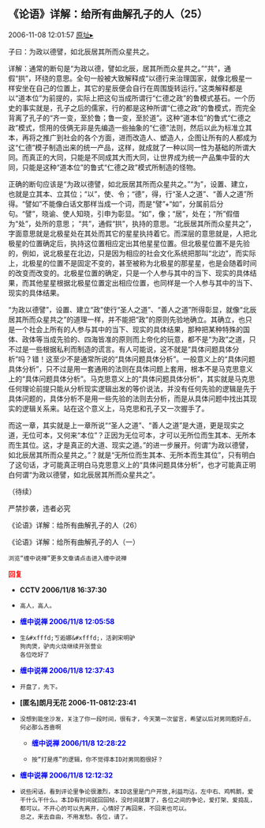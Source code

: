 ## 《论语》详解：给所有曲解孔子的人（25）
2006-11-08 12:01:57
[原址▸](http://www.fxgan.com/chan_time/2006_07_12/345.htm)



 


 子曰：为政以德譬，如北辰居其所而众星共之。


 


 详解：通常的断句是“为政以德，譬如北辰，居其所而众星共之。”“共”，通假“拱”，环绕的意思。全句一般被大致解释成“以德行来治理国家，就像北极星一样安坐在自己的位置上，其它的星辰便会自行在周围旋转运行。”这类解释都是以“道本位”为前提的，实际上把这句当成所谓行“仁德之政”的鲁模式基石。一个历史的事实就是，孔子之后的儒家，行的都是这种所谓“仁德之政”的鲁模式，而完全背离了孔子的“齐一变，至於鲁；鲁一变，至於道”。这种“道本位”的鲁式“仁德之政”模式，惯用的伎俩无非是先编造一些抽象的“仁德”法则，然后以此为标准立其本，再将之推广到社会的各个方面，进而改造人、塑造人，企图让所有的人都成为这“仁德”模子制造出来的统一产品，这样，就成就了一种以同一性为基础的所谓大同。而真正的大同，只能是不同成其大而大同，让世界成为统一产品集中营的大同，只能是这种“道本位”的鲁式“仁德之政”模式所制造的怪物。


 


  正确的断句应该是“为政以德譬，如北辰居其所而众星共之。”“为”，设置、建立，也就是立其本、立其位；“以”，使、令；“德”，得，行“圣人之道”、“善人之道”所得。“譬如”不能像白话文那样当成一个词，而是“譬”+“如”，分属前后分句。“譬”，晓谕、使人知晓，引申为彰显。“如”，像；“居”，处在；“所”假借为“处”，处所的意思； “共”，通假“拱”，执持的意思。“北辰居其所而众星共之”，字面意思就是北极星处在其处而其它的星星执持着它。而深层的意思就是，人把北极星的位置确定后，执持这位置相应定出其他星星位置。但北极星位置不是先验的，例如，说北极星在北边，只是因为相应的社会文化系统把那叫“北边”，而实际上，北极星的位置不是固定不变的，甚至被称为北极星的那星星，也是会随着时间的改变而改变的。北极星位置的确定，只是一个人参与其中的当下、现实的具体结果，而其他星星根据北极星位置定出相应位置，也同样是一个人参与其中的当下、现实的具体结果。


 


  “为政以德譬”，设置、建立“政”使行“圣人之道”、“善人之道”所得彰显，就像“北辰居其所而众星共之”的道理一样，并不能把“政”的原则先验地确立。其确立，也只是一个社会上所有的人参与其中的当下、现实的具体结果，那种把某种特殊的国体、政体等当成先验的、四海皆准的原则而上帝化的玩意，都不是“为政”之道，只不过是一些根据私利而制造的谎言。有人可能说，这不就是“具体问题具体分析”吗？错！这至少不是通常所说的“具体问题具体分析”。一般意义上的“具体问题具体分析”，只不过是用一套通用的法则在具体问题上套用，根本不是马克思意义上的“具体问题具体分析”。马克思意义上的“具体问题具体分析”，其实就是马克思任何理论前提只能从分析现实逻辑出发的等价说法，并没有任何先验的逻辑是先于具体问题的，具体分析不是用一些先验的法则去分析，而是从具体问题中找出其现实的逻辑关系来。站在这个意义上，马克思和孔子又一次握手了。


 


  而这一章，其实就是上一章所说““圣人之道”、“善人之道”是大道，更是现实之道，无位可本，又何来“本位”？正因为无位可本，才可以无所位而生其本、无所本而生其位。这，才是真正的大道、现实之道。”的进一步展开。何谓“为政以德譬，如北辰居其所而众星共之。”？就是“无所位而生其本、无所本而生其位”，只有明白了这句话，才可能真正明白马克思意义上的“具体问题具体分析”，也才可能真正明白何谓“为政以德譬，如北辰居其所而众星共之”。


 


 
  
   （待续）
  
  
   
  
  
   严禁抄袭，违者必究
  
  
   
  
  
   《论语》详解：给所有曲解孔子的人（26）
  
  
   
  
  
   《论语》详解：给所有曲解孔子的人（一）
  
  
   
  
  
   
  
  
   
    浏览“缠中说禅”更多文章请点击进入缠中说禅
   
  
 





<font color='red'>**回复**</font>


- **CCTV 2006/11/8 16:37:30**
- ```
  高人，高人。
  ```
- **<font color='blue'>缠中说禅 2006/11/8 12:05:58</font>**
- ```
  生&#xfffd;ㄎ逅娜&#xfffd;，活剥宋明驴
  狗肉煲，驴肉火烧继续开张营业
  各位吃好了
  ```
- **<font color='blue'>缠中说禅 2006/11/8 12:37:43</font>**
- ```
  开盘了，先下。
  ```
- **[匿名]朗月无花 2006-11-0812:23:41**
- ```
  没想到能坐沙发，关注了你一段时间，很有才，今天第一次留言，希望以后对男同胞好点，何必那么吝啬啊
  ```
   - **<font color='blue'>缠中说禅 2006/11/8 12:28:22</font>**
   - ```
     按“打是疼”的逻辑，你不觉得本ID对男同胞很好？
     ```
- **<font color='blue'>缠中说禅 2006/11/8 12:12:32</font>**
- ```
  说些闲话，看到评论里争论很激烈，本ID这里是门户开放,利益均沾，左中右、鸡鸭鹅，爱干什么干什么。本ID有时间就回回帖，没时间就算了，各位之间的争论，爱打架、爱捣乱，都可以。不开心的可以先离开，心情好了再回来，不回来也可以。
  总之，来去自由，不用发愁。各位，请了。
  ```
